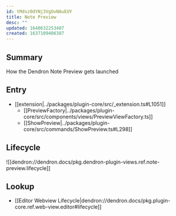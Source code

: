 ```yaml
---
id: tMdsz0dYNj3VgOvNAuEUY
title: Note Preview
desc: ""
updated: 1640632253407
created: 1637109406387
---
```


## Summary

How the Dendron Note Preview gets launched

## Entry

- [[extension|../packages/plugin-core/src/_extension.ts#L1051]]
  - [[PreviewFactory|../packages/plugin-core/src/components/views/PreviewViewFactory.ts]]
  - [[ShowPreview|../packages/plugin-core/src/commands/ShowPreview.ts#L298]]

## Lifecycle

![[dendron://dendron.docs/pkg.dendron-plugin-views.ref.note-preview.lifecycle]]

## Lookup

- [[Editor Webview Lifecycle|dendron://dendron.docs/pkg.plugin-core.ref.web-view.editor#lifecycle]]

##
